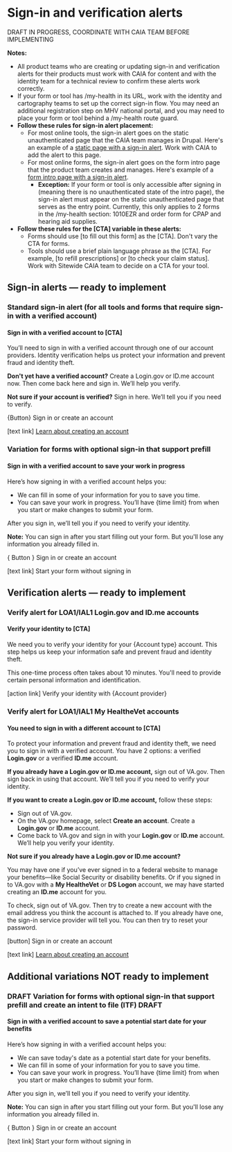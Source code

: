 # Sign-in and verification alerts
DRAFT IN PROGRESS, COORDINATE WITH CAIA TEAM BEFORE IMPLEMENTING

**Notes:** 
- All product teams who are creating or updating sign-in and verification alerts for their products must work with CAIA for content and with the identity team for a technical review to confirm these alerts work correctly.
- If your form or tool has /my-health in its URL, work with the identity and cartography teams to set up the correct sign-in flow. You may need an additional registration step on MHV national portal, and you may need to place your form or tool behind a /my-health route guard.
- **Follow these rules for sign-in alert placement:**
     - For most online tools, the sign-in alert goes on the static unauthenticated page that the CAIA team manages in Drupal. Here's an example of a [static page with a sign-in alert](https://www.va.gov/health-care/secure-messaging/). Work with CAIA to add the alert to this page. 
     - For most online forms, the sign-in alert goes on the form intro page that the product team creates and manages. Here's example of a [form intro page with a sign-in alert](https://www.va.gov/health-care/apply-for-health-care-form-10-10ez/introduction).
       - **Exception:** If your form or tool is only accessible after signing in (meaning there is no unauthenticated state of the intro page), the sign-in alert must appear on the static unauthenticated page that serves as the entry point. Currently, this only applies to 2 forms in the /my-health section: 1010EZR and order form for CPAP and hearing aid supplies.
- **Follow these rules for the [CTA] variable in these alerts:**
     - Forms should use [to fill out this form] as the [CTA]. Don't vary the CTA for forms.
     - Tools should use a brief plain language phrase as the [CTA]. For example, [to refill prescriptions] or [to check your claim status]. Work with Sitewide CAIA team to decide on a CTA for your tool.

## Sign-in alerts — ready to implement

### Standard sign-in alert (for all tools and forms that require sign-in with a verified account)

#### Sign in with a verified account to [CTA]
You’ll need to sign in with a verified account through one of our account providers. Identity verification helps us protect your information and prevent fraud and identity theft.

**Don't yet have a verified account?** Create a Login.gov or ID.me account now. Then come back here and sign in. We’ll help you verify. 

**Not sure if your account is verified?** Sign in here. We’ll tell you if you need to verify. 

{Button} Sign in or create an account

[text link] [Learn about creating an account](https://www.va.gov/resources/creating-an-account-for-vagov/)

### Variation for forms with optional sign-in that support prefill

#### Sign in with a verified account to save your work in progress

Here’s how signing in with a verified account helps you:
- We can fill in some of your information for you to save you time.
- You can save your work in progress. You’ll have {time limit} from when you start or make changes to submit your form.

After you sign in, we’ll tell you if you need to verify your identity. 

**Note:** You can sign in after you start filling out your form. But you'll lose any information you already filled in.

{ Button } Sign in or create an account

[text link] Start your form without signing in

## Verification alerts — ready to implement

### Verify alert for LOA1/IAL1 Login.gov and ID.me accounts

#### Verify your identity to [CTA]
We need you to verify your identity for your {Account type} account. This step helps us keep your information safe and prevent fraud and identity theft.

This one-time process often takes about 10 minutes. You'll need to provide certain personal information and identification.

[action link] Verify your identity with {Account provider}

### Verify alert for LOA1/IAL1 My HealtheVet accounts 

#### You need to sign in with a different account to [CTA] 

To protect your information and prevent fraud and identity theft, we need you to sign in with a verified account. You have 2 options: a verified **Login.gov** or a verified **ID.me** account.

**If you already have a Login.gov or ID.me account,** sign out of VA.gov. Then sign back in using that account. We’ll tell you if you need to verify your identity.

**If you want to create a Login.gov or ID.me account,** follow these steps:
- Sign out of VA.gov.
- On the VA.gov homepage, select **Create an account**. Create a **Login.gov** or **ID.me** account.
- Come back to VA.gov and sign in with your **Login.gov** or **ID.me** account. We’ll help you verify your identity.

**Not sure if you already have a Login.gov or ID.me account?**

You may have one if you’ve ever signed in to a federal website to manage your benefits—like Social Security or disability benefits. Or if you signed in to VA.gov with a **My HealtheVet** or **DS Logon** account, we may have started creating an **ID.me** account for you.

To check, sign out of VA.gov. Then try to create a new account with the email address you think the account is attached to. If you already have one, the sign-in service provider will tell you. You can then try to reset your password.
  
[button] Sign in or create an account

[text link] [Learn about creating an account](https://www.va.gov/resources/creating-an-account-for-vagov/)


## Additional variations NOT ready to implement

### DRAFT Variation for forms with optional sign-in that support prefill and create an intent to file (ITF) DRAFT

#### Sign in with a verified account to save a potential start date for your benefits

Here’s how signing in with a verified account helps you:
- We can save today's date as a potential start date for your benefits. 
- We can fill in some of your information for you to save you time.
- You can save your work in progress. You’ll have {time limit} from when you start or make changes to submit your form.

After you sign in, we’ll tell you if you need to verify your identity. 

**Note:** You can sign in after you start filling out your form. But you'll lose any information you already filled in.

{ Button } Sign in or create an account

[text link] Start your form without signing in

